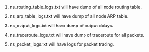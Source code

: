 1) ns_routing_table_logs.txt will have dump of all node routing table.

2) ns_arp_table_logs.txt will have dump of all node ARP table.

3) ns_output_logs.txt will have dump of output delays.

4) ns_traceroute_logs.txt will have dump of traceroute for all packets.

5) ns_packet_logs.txt will have logs for packet tracing.

 
